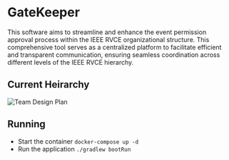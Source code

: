 # GateKeeper
This software aims to streamline and enhance the event permission approval process within the IEEE RVCE organizational structure. This comprehensive tool serves as a centralized platform to facilitate efficient and transparent communication, ensuring seamless coordination across different levels of the IEEE RVCE hierarchy. 

## Current Heirarchy

![Team Design Plan](https://github.com/IEEE-RVCE/GateKeeper/assets/72200790/2f91868f-dd66-4726-8088-2779109d4e75)

## Running

- Start the container
    `docker-compose up -d`
- Run the application
    `./gradlew bootRun`



